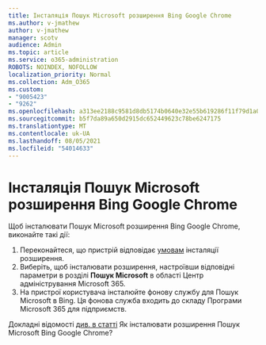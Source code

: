 ```yaml
---
title: Інсталяція Пошук Microsoft розширення Bing Google Chrome
ms.author: v-jmathew
author: v-jmathew
manager: scotv
audience: Admin
ms.topic: article
ms.service: o365-administration
ROBOTS: NOINDEX, NOFOLLOW
localization_priority: Normal
ms.collection: Adm_O365
ms.custom:
- "9005423"
- "9262"
ms.openlocfilehash: a313ee2188c9581d8db5174b0640e32e55b619286f11f79d1a0293b66cc7c374
ms.sourcegitcommit: b5f7da89a650d2915dc652449623c78be6247175
ms.translationtype: MT
ms.contentlocale: uk-UA
ms.lasthandoff: 08/05/2021
ms.locfileid: "54014633"
---
```

# <a name="install-the-microsoft-search-in-bing-extension-in-google-chrome"></a>Інсталяція Пошук Microsoft розширення Bing Google Chrome

Щоб інсталювати Пошук Microsoft розширення Bing Google Chrome, виконайте такі дії:

1. Переконайтеся, що пристрій відповідає [умовам](https://go.microsoft.com/fwlink/?linkid=2152236) інсталяції розширення.
2. Виберіть, щоб інсталювати розширення, настроївши відповідні параметри в розділі **Пошук Microsoft** в області Центр адміністрування Microsoft 365.
3. На пристрої користувача інсталюйте фонову службу для Пошук Microsoft в Bing. Ця фонова служба входить до складу Програми Microsoft 365 для підприємств.

Докладні відомості [див. в статті](https://go.microsoft.com/fwlink/?linkid=2150992) Як інсталювати розширення Пошук Microsoft Bing Google Chrome?
